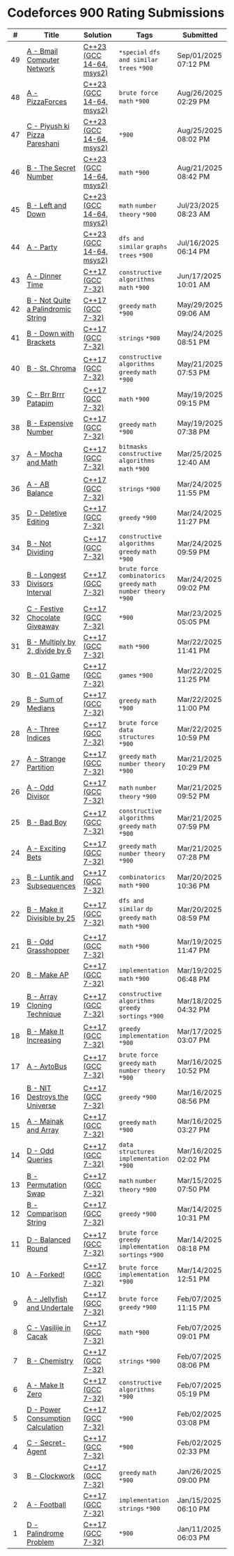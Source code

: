# Codeforces 900 Rating Submissions

| # | Title | Solution | Tags | Submitted |
|:-:|-------|----------|------|-----------|
| 49 | [A - Bmail Computer Network](https://codeforces.com/contest/1057/problem/A) | [C++23 (GCC 14-64, msys2)](https://codeforces.com/contest/1057/submission/336509748) | `*special` `dfs and similar` `trees` `*900` | Sep/01/2025 07:12 PM |
| 48 | [A - PizzaForces](https://codeforces.com/contest/1555/problem/A) | [C++23 (GCC 14-64, msys2)](https://codeforces.com/contest/1555/submission/335572651) | `brute force` `math` `*900` | Aug/26/2025 02:29 PM |
| 47 | [C - Piyush ki Pizza Pareshani](https://codeforces.com/contest/630676/problem/C) | [C++23 (GCC 14-64, msys2)](https://codeforces.com/contest/630676/submission/335513329) | `*900` | Aug/25/2025 08:02 PM |
| 46 | [B - The Secret Number](https://codeforces.com/contest/2132/problem/B) | [C++23 (GCC 14-64, msys2)](https://codeforces.com/contest/2132/submission/334860614) | `math` `*900` | Aug/21/2025 08:42 PM |
| 45 | [B - Left and Down](https://codeforces.com/contest/2125/problem/B) | [C++23 (GCC 14-64, msys2)](https://codeforces.com/contest/2125/submission/330449268) | `math` `number theory` `*900` | Jul/23/2025 08:23 AM |
| 44 | [A - Party](https://codeforces.com/contest/115/problem/A) | [C++23 (GCC 14-64, msys2)](https://codeforces.com/contest/115/submission/329194371) | `dfs and similar` `graphs` `trees` `*900` | Jul/16/2025 06:14 PM |
| 43 | [A - Dinner Time](https://codeforces.com/contest/2102/problem/A) | [C++17 (GCC 7-32)](https://codeforces.com/contest/2102/submission/324717789) | `constructive algorithms` `math` `*900` | Jun/17/2025 10:01 AM |
| 42 | [B - Not Quite a Palindromic String](https://codeforces.com/contest/2114/problem/B) | [C++17 (GCC 7-32)](https://codeforces.com/contest/2114/submission/321857602) | `greedy` `math` `*900` | May/29/2025 09:06 AM |
| 41 | [B - Down with Brackets](https://codeforces.com/contest/2110/problem/B) | [C++17 (GCC 7-32)](https://codeforces.com/contest/2110/submission/321099760) | `strings` `*900` | May/24/2025 08:51 PM |
| 40 | [B - St. Chroma](https://codeforces.com/contest/2106/problem/B) | [C++17 (GCC 7-32)](https://codeforces.com/contest/2106/submission/320658398) | `constructive algorithms` `greedy` `math` `*900` | May/21/2025 07:53 PM |
| 39 | [C - Brr Brrr Patapim](https://codeforces.com/contest/2094/problem/C) | [C++17 (GCC 7-32)](https://codeforces.com/contest/2094/submission/320399997) | `math` `*900` | May/19/2025 09:15 PM |
| 38 | [B - Expensive Number](https://codeforces.com/contest/2093/problem/B) | [C++17 (GCC 7-32)](https://codeforces.com/contest/2093/submission/320372649) | `greedy` `math` `*900` | May/19/2025 07:38 PM |
| 37 | [A - Mocha and Math](https://codeforces.com/contest/1559/problem/A) | [C++17 (GCC 7-32)](https://codeforces.com/contest/1559/submission/312240680) | `bitmasks` `constructive algorithms` `math` `*900` | Mar/25/2025 12:40 AM |
| 36 | [A - AB Balance](https://codeforces.com/contest/1606/problem/A) | [C++17 (GCC 7-32)](https://codeforces.com/contest/1606/submission/312235901) | `strings` `*900` | Mar/24/2025 11:55 PM |
| 35 | [D - Deletive Editing](https://codeforces.com/contest/1666/problem/D) | [C++17 (GCC 7-32)](https://codeforces.com/contest/1666/submission/312232620) | `greedy` `*900` | Mar/24/2025 11:27 PM |
| 34 | [B - Not Dividing](https://codeforces.com/contest/1794/problem/B) | [C++17 (GCC 7-32)](https://codeforces.com/contest/1794/submission/312221777) | `constructive algorithms` `greedy` `math` `*900` | Mar/24/2025 09:59 PM |
| 33 | [B - Longest Divisors Interval](https://codeforces.com/contest/1855/problem/B) | [C++17 (GCC 7-32)](https://codeforces.com/contest/1855/submission/312214827) | `brute force` `combinatorics` `greedy` `math` `number theory` `*900` | Mar/24/2025 09:02 PM |
| 32 | [C - Festive Chocolate Giveaway](https://codeforces.com/contest/598313/problem/C) | [C++17 (GCC 7-32)](https://codeforces.com/contest/598313/submission/312062340) | `*900` | Mar/23/2025 05:05 PM |
| 31 | [B - Multiply by 2, divide by 6](https://codeforces.com/contest/1374/problem/B) | [C++17 (GCC 7-32)](https://codeforces.com/contest/1374/submission/311907311) | `math` `*900` | Mar/22/2025 11:41 PM |
| 30 | [B - 01 Game](https://codeforces.com/contest/1373/problem/B) | [C++17 (GCC 7-32)](https://codeforces.com/contest/1373/submission/311905152) | `games` `*900` | Mar/22/2025 11:25 PM |
| 29 | [B - Sum of Medians](https://codeforces.com/contest/1440/problem/B) | [C++17 (GCC 7-32)](https://codeforces.com/contest/1440/submission/311901535) | `greedy` `math` `*900` | Mar/22/2025 11:00 PM |
| 28 | [A - Three Indices](https://codeforces.com/contest/1380/problem/A) | [C++17 (GCC 7-32)](https://codeforces.com/contest/1380/submission/311901339) | `brute force` `data structures` `*900` | Mar/22/2025 10:59 PM |
| 27 | [A - Strange Partition](https://codeforces.com/contest/1471/problem/A) | [C++17 (GCC 7-32)](https://codeforces.com/contest/1471/submission/311687554) | `greedy` `math` `number theory` `*900` | Mar/21/2025 10:29 PM |
| 26 | [A - Odd Divisor](https://codeforces.com/contest/1475/problem/A) | [C++17 (GCC 7-32)](https://codeforces.com/contest/1475/submission/311683451) | `math` `number theory` `*900` | Mar/21/2025 09:52 PM |
| 25 | [B - Bad Boy](https://codeforces.com/contest/1537/problem/B) | [C++17 (GCC 7-32)](https://codeforces.com/contest/1537/submission/311668197) | `constructive algorithms` `greedy` `math` `*900` | Mar/21/2025 07:59 PM |
| 24 | [A - Exciting Bets](https://codeforces.com/contest/1543/problem/A) | [C++17 (GCC 7-32)](https://codeforces.com/contest/1543/submission/311664160) | `greedy` `math` `number theory` `*900` | Mar/21/2025 07:28 PM |
| 23 | [B - Luntik and Subsequences](https://codeforces.com/contest/1582/problem/B) | [C++17 (GCC 7-32)](https://codeforces.com/contest/1582/submission/311565813) | `combinatorics` `math` `*900` | Mar/20/2025 10:36 PM |
| 22 | [B - Make it Divisible by 25](https://codeforces.com/contest/1593/problem/B) | [C++17 (GCC 7-32)](https://codeforces.com/contest/1593/submission/311552770) | `dfs and similar` `dp` `greedy` `math` `math` `*900` | Mar/20/2025 08:59 PM |
| 21 | [B - Odd Grasshopper](https://codeforces.com/contest/1607/problem/B) | [C++17 (GCC 7-32)](https://codeforces.com/contest/1607/submission/311445449) | `math` `*900` | Mar/19/2025 11:47 PM |
| 20 | [B - Make AP](https://codeforces.com/contest/1624/problem/B) | [C++17 (GCC 7-32)](https://codeforces.com/contest/1624/submission/311408530) | `implementation` `math` `*900` | Mar/19/2025 06:48 PM |
| 19 | [B - Array Cloning Technique](https://codeforces.com/contest/1665/problem/B) | [C++17 (GCC 7-32)](https://codeforces.com/contest/1665/submission/311241816) | `constructive algorithms` `greedy` `sortings` `*900` | Mar/18/2025 04:32 PM |
| 18 | [B - Make It Increasing](https://codeforces.com/contest/1675/problem/B) | [C++17 (GCC 7-32)](https://codeforces.com/contest/1675/submission/311005008) | `greedy` `implementation` `*900` | Mar/17/2025 03:07 PM |
| 17 | [A - AvtoBus](https://codeforces.com/contest/1679/problem/A) | [C++17 (GCC 7-32)](https://codeforces.com/contest/1679/submission/310929797) | `brute force` `greedy` `math` `number theory` `*900` | Mar/16/2025 10:52 PM |
| 16 | [B - NIT Destroys the Universe](https://codeforces.com/contest/1696/problem/B) | [C++17 (GCC 7-32)](https://codeforces.com/contest/1696/submission/310914928) | `greedy` `*900` | Mar/16/2025 08:56 PM |
| 15 | [A - Mainak and Array](https://codeforces.com/contest/1726/problem/A) | [C++17 (GCC 7-32)](https://codeforces.com/contest/1726/submission/310873231) | `greedy` `math` `*900` | Mar/16/2025 03:27 PM |
| 14 | [D - Odd Queries](https://codeforces.com/contest/1807/problem/D) | [C++17 (GCC 7-32)](https://codeforces.com/contest/1807/submission/310860783) | `data structures` `implementation` `*900` | Mar/16/2025 02:02 PM |
| 13 | [B - Permutation Swap](https://codeforces.com/contest/1828/problem/B) | [C++17 (GCC 7-32)](https://codeforces.com/contest/1828/submission/310729337) | `math` `number theory` `*900` | Mar/15/2025 07:50 PM |
| 12 | [B - Comparison String](https://codeforces.com/contest/1837/problem/B) | [C++17 (GCC 7-32)](https://codeforces.com/contest/1837/submission/310598937) | `greedy` `*900` | Mar/14/2025 10:31 PM |
| 11 | [D - Balanced Round](https://codeforces.com/contest/1850/problem/D) | [C++17 (GCC 7-32)](https://codeforces.com/contest/1850/submission/310580524) | `brute force` `greedy` `implementation` `sortings` `*900` | Mar/14/2025 08:18 PM |
| 10 | [A - Forked!](https://codeforces.com/contest/1904/problem/A) | [C++17 (GCC 7-32)](https://codeforces.com/contest/1904/submission/310522776) | `brute force` `implementation` `*900` | Mar/14/2025 12:51 PM |
| 9 | [A - Jellyfish and Undertale](https://codeforces.com/contest/1875/problem/A) | [C++17 (GCC 7-32)](https://codeforces.com/contest/1875/submission/304886144) | `brute force` `greedy` `*900` | Feb/07/2025 11:15 PM |
| 8 | [C - Vasilije in Cacak](https://codeforces.com/contest/1878/problem/C) | [C++17 (GCC 7-32)](https://codeforces.com/contest/1878/submission/304867419) | `math` `*900` | Feb/07/2025 09:01 PM |
| 7 | [B - Chemistry](https://codeforces.com/contest/1883/problem/B) | [C++17 (GCC 7-32)](https://codeforces.com/contest/1883/submission/304860550) | `strings` `*900` | Feb/07/2025 08:06 PM |
| 6 | [A - Make It Zero](https://codeforces.com/contest/1869/problem/A) | [C++17 (GCC 7-32)](https://codeforces.com/contest/1869/submission/304838391) | `constructive algorithms` `*900` | Feb/07/2025 05:19 PM |
| 5 | [D - Power Consumption Calculation](https://codeforces.com/contest/585023/problem/D) | [C++17 (GCC 7-32)](https://codeforces.com/contest/585023/submission/304029907) | `*900` | Feb/02/2025 03:08 PM |
| 4 | [C - Secret-Agent](https://codeforces.com/contest/585023/problem/C) | [C++17 (GCC 7-32)](https://codeforces.com/contest/585023/submission/304025677) | `*900` | Feb/02/2025 02:33 PM |
| 3 | [B - Clockwork](https://codeforces.com/contest/2062/problem/B) | [C++17 (GCC 7-32)](https://codeforces.com/contest/2062/submission/303092806) | `greedy` `math` `*900` | Jan/26/2025 09:00 PM |
| 2 | [A - Football](https://codeforces.com/contest/96/problem/A) | [C++17 (GCC 7-32)](https://codeforces.com/contest/96/submission/301104287) | `implementation` `strings` `*900` | Jan/15/2025 06:10 PM |
| 1 | [D - Palindrome Problem](https://codeforces.com/contest/579973/problem/D) | [C++17 (GCC 7-32)](https://codeforces.com/contest/579973/submission/300517376) | `*900` | Jan/11/2025 06:03 PM |
